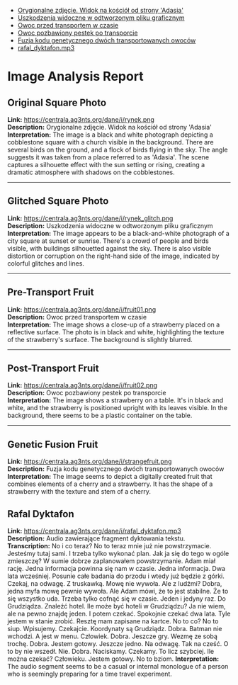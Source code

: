  - [Orygionalne zdjęcie. Widok na kościół od strony 'Adasia'](https://centrala.ag3nts.org/dane/i/rynek.png)
- [Uszkodzenia widoczne w odtworzonym pliku graficznym](https://centrala.ag3nts.org/dane/i/rynek_glitch.png)
- [Owoc przed transportem w czasie](https://centrala.ag3nts.org/dane/i/fruit01.png)
- [Owoc pozbawiony pestek po transporcie](https://centrala.ag3nts.org/dane/i/fruit02.png)
- [Fuzja kodu genetycznego dwóch transportowanych owoców](https://centrala.ag3nts.org/dane/i/strangefruit.png)
- [rafal_dyktafon.mp3](https://centrala.ag3nts.org/dane/i/rafal_dyktafon.mp3)  

# Image Analysis Report

## Original Square Photo
**Link:** https://centrala.ag3nts.org/dane/i/rynek.png  
**Description:** Orygionalne zdjęcie. Widok na kościół od strony 'Adasia'  
**Interpretation:** The image is a black and white photograph depicting a cobblestone square with a church visible in the background. There are several birds on the ground, and a flock of birds flying in the sky. The angle suggests it was taken from a place referred to as 'Adasia'. The scene captures a silhouette effect with the sun setting or rising, creating a dramatic atmosphere with shadows on the cobblestones.

---

## Glitched Square Photo
**Link:** https://centrala.ag3nts.org/dane/i/rynek_glitch.png  
**Description:** Uszkodzenia widoczne w odtworzonym pliku graficznym  
**Interpretation:** The image appears to be a black-and-white photograph of a city square at sunset or sunrise. There's a crowd of people and birds visible, with buildings silhouetted against the sky. There is also visible distortion or corruption on the right-hand side of the image, indicated by colorful glitches and lines.

---

## Pre-Transport Fruit
**Link:** https://centrala.ag3nts.org/dane/i/fruit01.png  
**Description:** Owoc przed transportem w czasie  
**Interpretation:** The image shows a close-up of a strawberry placed on a reflective surface. The photo is in black and white, highlighting the texture of the strawberry's surface. The background is slightly blurred.

---

## Post-Transport Fruit
**Link:** https://centrala.ag3nts.org/dane/i/fruit02.png  
**Description:** Owoc pozbawiony pestek po transporcie  
**Interpretation:** The image shows a strawberry on a table. It's in black and white, and the strawberry is positioned upright with its leaves visible. In the background, there seems to be a plastic container on the table.

---

## Genetic Fusion Fruit
**Link:** https://centrala.ag3nts.org/dane/i/strangefruit.png  
**Description:** Fuzja kodu genetycznego dwóch transportowanych owoców  
**Interpretation:** The image seems to depict a digitally created fruit that combines elements of a cherry and a strawberry. It has the shape of a strawberry with the texture and stem of a cherry.

## Rafal Dyktafon
**Link:** https://centrala.ag3nts.org/dane/i/rafal_dyktafon.mp3  
**Description:** Audio zawierające fragment dyktowania tekstu.  
**Transcription:**  No i co teraz? No to teraz mnie już nie powstrzymacie. Jesteśmy tutaj sami. I trzeba tylko wykonać plan. Jak ja się do tego w ogóle zmieszczę? W sumie dobrze zaplanowałem powstrzymanie. Adam miał rację. Jedna informacja powinna się nam w czasie. Jedna informacja. Dwa lata wcześniej. Posunie całe badania do przodu i wtedy już będzie z górki. Czekaj, na odwagę. Z truskawką. Mowę nie wywoła. Ale z ludźmi? Dobra, jedna myfa mowę pewnie wywoła. Ale Adam mówi, że to jest stabilne. Że to się wszystko uda. Trzeba tylko cofnąć się w czasie. Jeden i jedyny raz. Do Grudziądza. Znaleźć hotel. Ile może być hoteli w Grudziądzu? Ja nie wiem, ale na pewno znajdę jeden. I potem czekać. Spokojnie czekać dwa lata. Tyle jestem w stanie zrobić. Resztę mam zapisane na kartce. No to co? No to siup. Wpisujemy. Czekajcie. Koordynaty są Grudziądz. Dobra. Batman nie wchodzi. A jest w menu. Człowiek. Dobra. Jeszcze gry. Wezmę ze sobą trochę. Dobra. Jestem gotowy. Jeszcze jedno. Na odwagę. Tak na cześć. O to by nie wszedł. Nie. Dobra. Naciskamy. Czekamy. To licz szybciej. Ile można czekać? Człowieku. Jestem gotowy. No to bziom.
**Interpretation:** The audio segment seems to be a casual or internal monologue of a person who is seemingly preparing for a time travel experiment.

